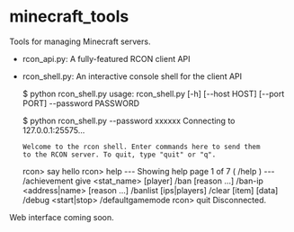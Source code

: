 minecraft_tools
===============

Tools for managing Minecraft servers.

* rcon_api.py: A fully-featured RCON client API
* rcon_shell.py: An interactive console shell for the client API

    $ python rcon_shell.py 
    usage: rcon_shell.py [-h] [--host HOST] [--port PORT] --password PASSWORD
    
    $ python rcon_shell.py --password xxxxxx
    Connecting to 127.0.0.1:25575...
    
      Welcome to the rcon shell. Enter commands here to send them
      to the RCON server. To quit, type "quit" or "q".
    
    rcon> say hello
    rcon> help 
    --- Showing help page 1 of 7 (
    /help <page>) ---
    /achievement give <stat_name> [player]
    /ban <name> [reason ...]
    /ban-ip <address|name> [reason ...]
    /banlist [ips|players]
    /clear <player> [item] [data]
    /debug <start|stop>
    /defaultgamemode <mode>
    rcon> quit
    Disconnected.

Web interface coming soon.
